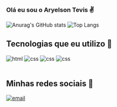 ### Olá eu sou o Aryelson Tevis ✌️
![Anurag's GitHub stats](https://github-readme-stats.vercel.app/api?username=AryelsonTevis&show_icons=true&theme=transparent)
![Top Langs](https://github-readme-stats.vercel.app/api/top-langs/?username=AryelsonTevis&layout=compact&theme=transparent)

## Tecnologias que eu utilizo 📱
<div style="display: inline_blok">
    <img align="center" alt="html" src="https://img.shields.io/badge/HTML5-E34F26?style=for-the-badge&logo=html5&logoColor=white" />
    <img align="center" alt="css" src="https://img.shields.io/badge/CSS3-1572B6?style=for-the-badge&logo=css3&logoColor=white" />
    <img align="center" alt="css" src="https://img.shields.io/badge/JavaScript-F7DF1E?style=for-the-badge&logo=javascript&logoColor=black" />
    <img align="center" alt="css" src="https://img.shields.io/badge/MySQL-005C84?style=for-the-badge&logo=mysql&logoColor=white" />
   
    
</div><br>

<div style="display: inline_blok">

 ## Minhas redes sociais 📌
 
 <a href="https://www.linkedin.com/in/aryelson-tevis-551348252/" target="_blank">
        <img align="center" alt="email" src="https://img.shields.io/badge/LinkedIn-0077B5?style=for-the-badge&logo=linkedin&logoColor=white" />
    </a>
 
</div><br>
